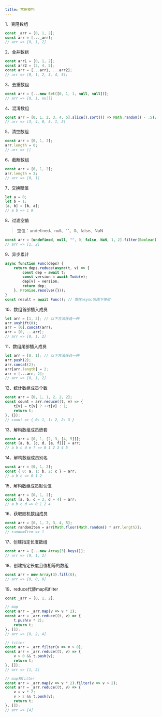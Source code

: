 ```yaml
---
title: 常用技巧
---
```


1、克隆数组

```js
const _arr = [0, 1, 2];
const arr = [..._arr];
// arr => [0, 1, 2]
```

2、合并数组
```js
const arr1 = [0, 1, 2];
const arr2 = [3, 4, 5];
const arr = [...arr1, ...arr2];
// arr => [0, 1, 2, 3, 4, 5];
```

3、去重数组
```js
const arr = [...new Set([0, 1, 1, null, null])];
// arr => [0, 1, null]
```

4、混淆数组
```js
const arr = [0, 1, 2, 3, 4, 5].slice().sort(() => Math.random() - .5);
// arr => [3, 4, 0, 5, 1, 2]
```

5、清空数组
```js
const arr = [0, 1, 2];
arr.length = 0;
// arr => []
```

6、截断数组
```js
const arr = [0, 1, 2];
arr.length = 2;
// arr => [0, 1]
```

7、交换赋值
```js
let a = 0;
let b = 1;
[a, b] = [b, a];
// a b => 1 0
```

8、过滤空值

> 空值：undefined、null、""、0、false、NaN


```js
const arr = [undefined, null, "", 0, false, NaN, 1, 2].filter(Boolean);
// arr => [1, 2]
```

9、异步累计

```js
async function Func(deps) {
    return deps.reduce(async(t, v) => {
        const dep = await t;
        const version = await Todo(v);
        dep[v] = version;
        return dep;
    }, Promise.resolve({}));
}
const result = await Func(); // 需在async包围下使用
```

10、数组首部插入成员
```js
let arr = [1, 2]; // 以下方法任选一种
arr.unshift(0);
arr = [0].concat(arr);
arr = [0, ...arr];
// arr => [0, 1, 2]
```

11、数组尾部插入成员
```js
let arr = [0, 1]; // 以下方法任选一种
arr.push(2);
arr.concat(2);
arr[arr.length] = 2;
arr = [...arr, 2];
// arr => [0, 1, 2]
```

12、统计数组成员个数
```js
const arr = [0, 1, 1, 2, 2, 2];
const count = arr.reduce((t, v) => {
	t[v] = t[v] ? ++t[v] : 1;
	return t;
}, {});
// count => { 0: 1, 1: 2, 2: 3 }
```

13、解构数组成员嵌套
```js
const arr = [0, 1, [2, 3, [4, 5]]];
const [a, b, [c, d, [e, f]]] = arr;
// a b c d e f => 0 1 2 3 4 5
```

14、解构数组成员别名
```js
const arr = [0, 1, 2];
const { 0: a, 1: b, 2: c } = arr;
// a b c => 0 1 2
```

15、解构数组成员默认值
```js
const arr = [0, 1, 2];
const [a, b, c = 3, d = 4] = arr;
// a b c d => 0 1 2 4
```

16、获取随机数组成员
```js
const arr = [0, 1, 2, 3, 4, 5];
const randomItem = arr[Math.floor(Math.random() * arr.length)];
// randomItem => 1
```

17、创建指定长度数组
```js
const arr = [...new Array(3).keys()];
// arr => [0, 1, 2]
```

18、创建指定长度且值相等的数组
```js
const arr = new Array(3).fill(0);
// arr => [0, 0, 0]
```

19、reduce代替map和filter

```js
const _arr = [0, 1, 2];

// map
const arr = _arr.map(v => v * 2);
const arr = _arr.reduce((t, v) => {
    t.push(v * 2);
    return t;
}, []);
// arr => [0, 2, 4]

// filter
const arr = _arr.filter(v => v > 0);
const arr = _arr.reduce((t, v) => {
    v > 0 && t.push(v);
    return t;
}, []);
// arr => [1, 2]

// map和filter
const arr = _arr.map(v => v * 2).filter(v => v > 2);
const arr = _arr.reduce((t, v) => {
    v = v * 2;
    v > 2 && t.push(v);
    return t;
}, []);
// arr => [4]
```

